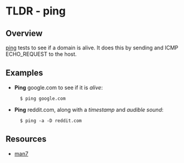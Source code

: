 TLDR - ping
==========

Overview
--------

[ping] tests to see if a domain is alive.  It does this by sending and ICMP ECHO_REQUEST to the host.

Examples
--------

- **Ping** google.com to see if it is *alive*:

        $ ping google.com

- **Ping** reddit.com, along with a *timestamp* and *audible sound*:

		$ ping -a -D reddit.com

Resources
---------

- [man7](http://man7.org/linux/man-pages/man8/ping.8.html)

[ping]: http://man7.org/linux/man-pages/man8/ping.8.html

